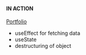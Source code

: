 #### IN ACTION

[Portfolio](https://gatsby-strapi-portfolio-project.netlify.app/)

- useEffect for fetching data
- useState
- destructuring of object
